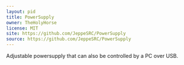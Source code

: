 ```yaml
---
layout: pid
title: PowerSupply
owner: TheHolyHorse
license: MIT
site: https://github.com/JeppeSRC/PowerSupply
source: https://github.com/JeppeSRC/PowerSupply
---
```

Adjustable powersupply that can also be controlled by a PC over USB.
